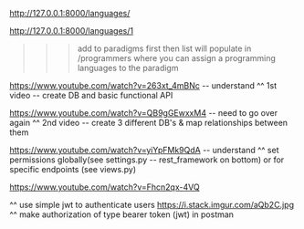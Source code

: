 http://127.0.0.1:8000/languages/ 

http://127.0.0.1:8000/languages/1


>>> add to paradigms first then list will populate in /programmers where you can assign a programming languages to the paradigm 

https://www.youtube.com/watch?v=263xt_4mBNc -- understand 
^^ 1st video -- create DB and basic functional API 


https://www.youtube.com/watch?v=QB9gGEwxxM4  -- need to go over again
^^ 2nd video -- create 3 different DB's & map relationships between them 

https://www.youtube.com/watch?v=yiYpFMk9QdA -- understand 
^^ set permissions globally(see settings.py -- rest_framework on bottom) or for specific endpoints (see views.py)



https://www.youtube.com/watch?v=Fhcn2qx-4VQ

^^ use simple jwt to authenticate users 
https://i.stack.imgur.com/aQb2C.jpg
^^ make authorization of type bearer token (jwt) in postman 





